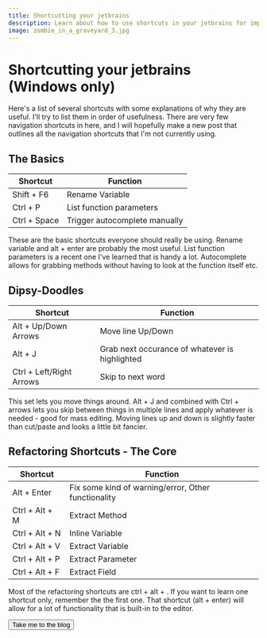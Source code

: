 ```yaml
---
title: Shortcutting your jetbrains
description: Learn about how to use shortcuts in your jetbrains for improved productivity.
image: zombie_in_a_graveyard_3.jpg
---
```


<h1 class="text-secondary text-3xl my-2">Shortcutting your jetbrains (Windows only)</h1>

<p class="py-2">
Here's a list of several shortcuts with some explanations of why they are useful. I'll try
to list them in order of usefulness. There are very few navigation shortcuts in here, and I 
will hopefully make a new post that outlines all the navigation shortcuts that I'm not currently
using.
</p>

<h2 class="text-secondary text-2xl my-2">The Basics</h2>

| Shortcut       | Function                                            |
|----------------|-----------------------------------------------------|
| Shift + F6     | Rename Variable                                     |
| Ctrl + P       | List function parameters |
| Ctrl + Space   | Trigger autocomplete manually |

<p class="py-2">
These are the basic shortcuts everyone should really be using. Rename variable and alt + enter
are probably the most useful. List function parameters is a recent one I've learned that is handy a lot.
Autocomplete allows for grabbing methods without having to look at the function itself etc.
</p>

<h2 class="text-secondary text-2xl my-2">Dipsy-Doodles</h2>

| Shortcut       | Function                                            |
|----------------|-----------------------------------------------------|
| Alt + Up/Down Arrows | Move line Up/Down |
| Alt + J | Grab next occurance of whatever is highlighted |
| Ctrl + Left/Right Arrows | Skip to next word |

<p class="py-2">
This set lets you move things around. Alt + J and combined with Ctrl + arrows lets
you skip between things in multiple lines and apply whatever is needed - good for mass editing.
Moving lines up and down is slightly faster than cut/paste and looks a little bit fancier.
</p>

<h2 class="text-secondary text-2xl my-2">Refactoring Shortcuts - The Core</h2>

| Shortcut       | Function                                            |
|----------------|-----------------------------------------------------|
| Alt + Enter    | Fix some kind of warning/error, Other functionality |
| Ctrl + Alt + M | Extract Method                                      |
| Ctrl + Alt + N | Inline Variable                                     |
| Ctrl + Alt + V | Extract Variable                                    |
| Ctrl + Alt + P | Extract Parameter                                   |
| Ctrl + Alt + F | Extract Field                                       |

<p class="py-2">
Most of the refactoring shortcuts are ctrl + alt + <some command>. If you want to learn
one shortcut only, remember the the first one. That shortcut (alt + enter) will allow
for a lot of functionality that is built-in to the editor.
</p>

<a href="/blog_list.html"><button class="btn btn-accent">Take me to the blog</button></a>
